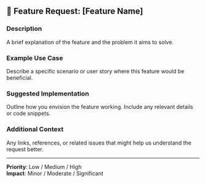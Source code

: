 ## 🚀 Feature Request: [Feature Name]

### Description
A brief explanation of the feature and the problem it aims to solve.

### Example Use Case
Describe a specific scenario or user story where this feature would be beneficial.

### Suggested Implementation
Outline how you envision the feature working. Include any relevant details or code snippets.

### Additional Context
Any links, references, or related issues that might help us understand the request better.

---
**Priority**: Low / Medium / High  
**Impact**: Minor / Moderate / Significant  
